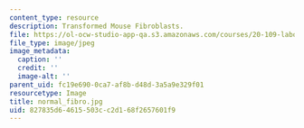 ```yaml
---
content_type: resource
description: Transformed Mouse Fibroblasts.
file: https://ol-ocw-studio-app-qa.s3.amazonaws.com/courses/20-109-laboratory-fundamentals-in-biological-engineering-fall-2007/827835d64615503cc2d168f2657601f9_normal_fibro.jpg
file_type: image/jpeg
image_metadata:
  caption: ''
  credit: ''
  image-alt: ''
parent_uid: fc19e690-0ca7-af8b-d48d-3a5a9e329f01
resourcetype: Image
title: normal_fibro.jpg
uid: 827835d6-4615-503c-c2d1-68f2657601f9
---
```

